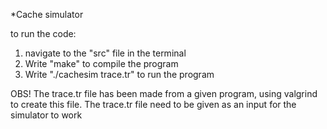 *Cache simulator

to run the code:
1. navigate to the "src" file in the terminal
2. Write "make" to compile the program
3. Write "./cachesim trace.tr" to run the program

OBS!
The trace.tr file has been made from a given program, using valgrind to create this file.
The trace.tr file need to be given as an input for the simulator to work
